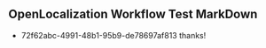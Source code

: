 ## OpenLocalization Workflow Test MarkDown
* 72f62abc-4991-48b1-95b9-de78697af813 thanks!

<!--HONumber=Jul16_HO4-->


